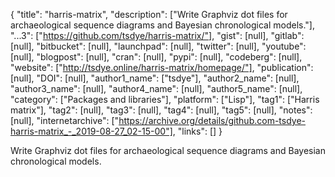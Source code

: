 {
  "title": "harris-matrix",
  "description": ["Write Graphviz dot files for archaeological sequence diagrams and Bayesian chronological models."],
  "...3": ["https://github.com/tsdye/harris-matrix/"],
  "gist": [null],
  "gitlab": [null],
  "bitbucket": [null],
  "launchpad": [null],
  "twitter": [null],
  "youtube": [null],
  "blogpost": [null],
  "cran": [null],
  "pypi": [null],
  "codeberg": [null],
  "website": ["http://tsdye.online/harris-matrix/homepage/"],
  "publication": [null],
  "DOI": [null],
  "author1_name": ["tsdye"],
  "author2_name": [null],
  "author3_name": [null],
  "author4_name": [null],
  "author5_name": [null],
  "category": ["Packages and libraries"],
  "platform": ["Lisp"],
  "tag1": ["Harris matrix"],
  "tag2": [null],
  "tag3": [null],
  "tag4": [null],
  "tag5": [null],
  "notes": [null],
  "internetarchive": ["https://archive.org/details/github.com-tsdye-harris-matrix_-_2019-08-27_02-15-00"],
  "links": []
}

<!-- Generated by csv2md.R – do not edit by hand -->

Write Graphviz dot files for archaeological sequence diagrams and Bayesian chronological models.